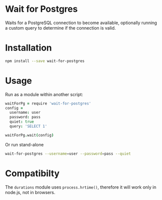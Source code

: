 
Wait for Postgres
===========

Waits for a PostgreSQL connection to become available, optionally running
a custom query to determine if the connection is valid.

Installation
============

```bash
npm install --save wait-for-postgres
```

Usage
=====

Run as a module within another script:

```coffeescript
waitForPg = require 'wait-for-postgres'
config =
  username: user
  password: pass
  quiet: true
  query: 'SELECT 1'

waitForPg.wait(config)
```
      

Or run stand-alone

```bash
wait-for-postgres --username=user --password=pass --quiet
```

Compatibilty
============

The `durations` module uses `process.hrtime()`, therefore it will work only in node.js, not in browsers.

